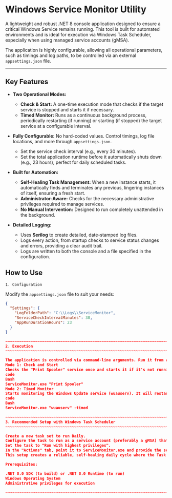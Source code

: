 # Windows Service Monitor Utility

A lightweight and robust .NET 8 console application designed to ensure a critical Windows Service remains running. This tool is built for automated environments and is ideal for execution via Windows Task Scheduler, especially when using managed service accounts (gMSA).

The application is highly configurable, allowing all operational parameters, such as timings and log paths, to be controlled via an external `appsettings.json` file.

---

## Key Features

- **Two Operational Modes:**
  - **Check & Start:** A one-time execution mode that checks if the target service is stopped and starts it if necessary.
  - **Timed Monitor:** Runs as a continuous background process, periodically restarting (if running) or starting (if stopped) the target service at a configurable interval.

- **Fully Configurable:** No hard-coded values. Control timings, log file locations, and more through `appsettings.json`.
  - Set the service check interval (e.g., every 30 minutes).
  - Set the total application runtime before it automatically shuts down (e.g., 23 hours), perfect for daily scheduled tasks.

- **Built for Automation:**
  - **Self-Healing Task Management:** When a new instance starts, it automatically finds and terminates any previous, lingering instances of itself, ensuring a fresh start.
  - **Administrator-Aware:** Checks for the necessary administrative privileges required to manage services.
  - **No Manual Intervention:** Designed to run completely unattended in the background.

- **Detailed Logging:**
  - Uses **Serilog** to create detailed, date-stamped log files.
  - Logs every action, from startup checks to service status changes and errors, providing a clear audit trail.
  - Logs are written to both the console and a file specified in the configuration.

## How to Use

~~~~~~~~~~~~~~~~~~~~~~~~~~~~~~~~~~~~~~~~~~~~~~~~~~~~~~~~~~~~~~~~~~~~~~~~~~~~~~~~~~~~~~~~~~~~~~~~~~~~~~~~~~~~~~~~~~~~~~~~~~
1. Configuration
~~~~~~~~~~~~~~~~~~~~~~~~~~~~~~~~~~~~~~~~~~~~~~~~~~~~~~~~~~~~~~~~~~~~~~~~~~~~~~~~~~~~~~~~~~~~~~~~~~~~~~~~~~~~~~~~~~~~~~~~~~

Modify the `appsettings.json` file to suit your needs:

```json
{
  "Settings": {
    "LogFolderPath": "C:\\Logs\\ServiceMonitor",
    "ServiceCheckIntervalMinutes": 30,
    "AppRunDurationHours": 23
  }
}

~~~~~~~~~~~~~~~~~~~~~~~~~~~~~~~~~~~~~~~~~~~~~~~~~~~~~~~~~~~~~~~~~~~~~~~~~~~~~~~~~~~~~~~~~~~~~~~~~~~~~~~~~~~~~~~~~~~~~~~~~~
2. Execution
~~~~~~~~~~~~~~~~~~~~~~~~~~~~~~~~~~~~~~~~~~~~~~~~~~~~~~~~~~~~~~~~~~~~~~~~~~~~~~~~~~~~~~~~~~~~~~~~~~~~~~~~~~~~~~~~~~~~~~~~~~

The application is controlled via command-line arguments. Run it from an Administrator command prompt or PowerShell.
Mode 1: Check and Start
Checks the "Print Spooler" service once and starts it if it's not running. The application then exits.
code
Bash
ServiceMonitor.exe "Print Spooler"
Mode 2: Timed Monitor
Starts monitoring the Windows Update service (wuauserv). It will restart/start the service every 30 minutes (as configured) and the monitor itself will automatically shut down after 23 hours.
code
Bash
ServiceMonitor.exe "wuauserv" -timed

~~~~~~~~~~~~~~~~~~~~~~~~~~~~~~~~~~~~~~~~~~~~~~~~~~~~~~~~~~~~~~~~~~~~~~~~~~~~~~~~~~~~~~~~~~~~~~~~~~~~~~~~~~~~~~~~~~~~~~~~~~
3. Recommended Setup with Windows Task Scheduler
~~~~~~~~~~~~~~~~~~~~~~~~~~~~~~~~~~~~~~~~~~~~~~~~~~~~~~~~~~~~~~~~~~~~~~~~~~~~~~~~~~~~~~~~~~~~~~~~~~~~~~~~~~~~~~~~~~~~~~~~~~

Create a new task set to run Daily.
Configure the task to run as a service account (preferably a gMSA) that has "Log on as a batch job" rights and permissions to manage the target service.
Set the task to "Run with highest privileges".
In the "Actions" tab, point it to ServiceMonitor.exe and provide the service name and -timed argument.
This setup creates a reliable, self-healing daily cycle where the Task Scheduler starts a fresh instance of the monitor each day.

Prerequisites:

.NET 8.0 SDK (to build) or .NET 8.0 Runtime (to run)
Windows Operating System
Administrative privileges for execution

~~~~~~~~~~~~~~~~~~~~~~~~~~~~~~~~~~~~~~~~~~~~~~~~~~~~~~~~~~~~~~~~~~~~~~~~~~~~~~~~~~~~~~~~~~~~~~~~~~~~~~~~~~~~~~~~~~~~~~~~~~
